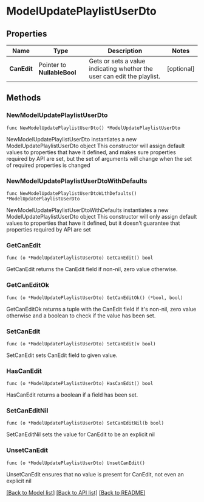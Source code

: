 # ModelUpdatePlaylistUserDto

## Properties

Name | Type | Description | Notes
------------ | ------------- | ------------- | -------------
**CanEdit** | Pointer to **NullableBool** | Gets or sets a value indicating whether the user can edit the playlist. | [optional] 

## Methods

### NewModelUpdatePlaylistUserDto

`func NewModelUpdatePlaylistUserDto() *ModelUpdatePlaylistUserDto`

NewModelUpdatePlaylistUserDto instantiates a new ModelUpdatePlaylistUserDto object
This constructor will assign default values to properties that have it defined,
and makes sure properties required by API are set, but the set of arguments
will change when the set of required properties is changed

### NewModelUpdatePlaylistUserDtoWithDefaults

`func NewModelUpdatePlaylistUserDtoWithDefaults() *ModelUpdatePlaylistUserDto`

NewModelUpdatePlaylistUserDtoWithDefaults instantiates a new ModelUpdatePlaylistUserDto object
This constructor will only assign default values to properties that have it defined,
but it doesn't guarantee that properties required by API are set

### GetCanEdit

`func (o *ModelUpdatePlaylistUserDto) GetCanEdit() bool`

GetCanEdit returns the CanEdit field if non-nil, zero value otherwise.

### GetCanEditOk

`func (o *ModelUpdatePlaylistUserDto) GetCanEditOk() (*bool, bool)`

GetCanEditOk returns a tuple with the CanEdit field if it's non-nil, zero value otherwise
and a boolean to check if the value has been set.

### SetCanEdit

`func (o *ModelUpdatePlaylistUserDto) SetCanEdit(v bool)`

SetCanEdit sets CanEdit field to given value.

### HasCanEdit

`func (o *ModelUpdatePlaylistUserDto) HasCanEdit() bool`

HasCanEdit returns a boolean if a field has been set.

### SetCanEditNil

`func (o *ModelUpdatePlaylistUserDto) SetCanEditNil(b bool)`

 SetCanEditNil sets the value for CanEdit to be an explicit nil

### UnsetCanEdit
`func (o *ModelUpdatePlaylistUserDto) UnsetCanEdit()`

UnsetCanEdit ensures that no value is present for CanEdit, not even an explicit nil

[[Back to Model list]](../README.md#documentation-for-models) [[Back to API list]](../README.md#documentation-for-api-endpoints) [[Back to README]](../README.md)


